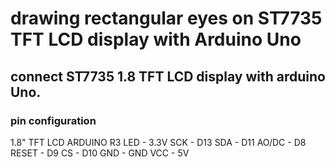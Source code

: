 # drawing rectangular eyes on ST7735 TFT LCD display with Arduino Uno
## connect ST7735 1.8 TFT LCD display with arduino Uno.
### pin configuration
1.8" TFT LCD	ARDUINO R3
LED -	3.3V
SCK -	D13
SDA -	D11
AO/DC -	D8
RESET -	D9
CS -	D10
GND -	GND
VCC - 5V

